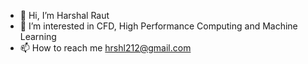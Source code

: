 - 👋 Hi, I’m Harshal Raut
- 👀 I’m interested in CFD, High Performance Computing and Machine Learning 
- 📫 How to reach me hrshl212@gmail.com

<!---
hrshl212/hrshl212 is a ✨ special ✨ repository because its `README.md` (this file) appears on your GitHub profile.
You can click the Preview link to take a look at your changes.
--->
